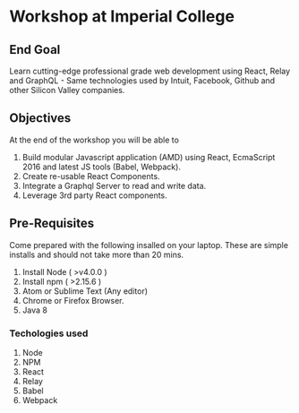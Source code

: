 # Workshop at Imperial College

## End Goal
Learn cutting-edge professional grade web development using React, Relay and GraphQL - Same technologies used by Intuit, Facebook, Github and other Silicon Valley companies. 

## Objectives
At the end of the workshop you will be able to
1. Build modular Javascript application (AMD) using React, EcmaScript 2016 and latest JS tools (Babel, Webpack).
2. Create re-usable React Components.
3. Integrate a Graphql Server to read and write data.
4. Leverage 3rd party React components.

## Pre-Requisites
Come prepared with the following insalled on your laptop. These are simple installs and should not take more than 20 mins.
1. Install Node ( >v4.0.0 )
2. Install npm  ( >2.15.6 )
3. Atom or Sublime Text (Any editor)
4. Chrome or Firefox Browser.
4. Java 8

### Techologies used
1. Node
2. NPM
3. React
4. Relay
5. Babel
6. Webpack
